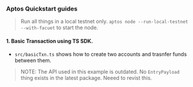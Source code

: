 ### Aptos Quickstart guides

> Run all things in a local testnet only. `aptos node --run-local-testnet --with-facuet` to start the node.

#### 1. Basic Transaction using TS SDK.
  - `src/basicTxn.ts` shows how to create two accounts and trasnfer funds between them.

  > NOTE: The API used in this example is outdated. No `EntryPayload` thing exists in the latest package. Neeed to revist this.
